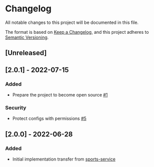 # Changelog
All notable changes to this project will be documented in this file.

The format is based on [Keep a Changelog](https://keepachangelog.com/en/1.0.0/),
and this project adheres to [Semantic Versioning](https://semver.org/spec/v2.0.0.html).

## [Unreleased]

## [2.0.1] - 2022-07-15
### Added
- Prepare the project to become open source [#1](https://github.com/rokwire/sports-building-block/issues/1)

### Security
- Protect configs with permissions [#5](https://github.com/rokwire/sports-building-block/issues/5)

## [2.0.0] - 2022-06-28
### Added
- Initial implementation transfer from [sports-service](https://github.com/rokwire/sports-service/tree/feature/issue-21)